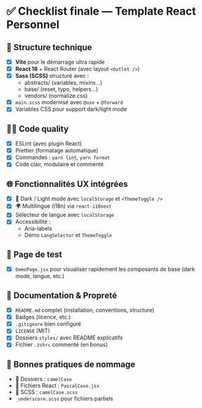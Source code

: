 # ✅ Checklist finale — Template React Personnel

## 🧱 Structure technique
- [x] **Vite** pour le démarrage ultra rapide
- [x] **React 18** + React Router (avec layout `<Outlet />`)
- [x] **Sass (SCSS)** structuré avec :
  - abstracts/ (variables, mixins…)
  - base/ (reset, typo, helpers…)
  - vendors/ (normalize.css)
- [x] `main.scss` modernisé avec `@use` + `@forward`
- [x] Variables CSS pour support dark/light mode

## 🧑‍💻 Code quality
- [x] ESLint (avec plugin React)
- [x] Prettier (formatage automatique)
- [x] Commandes : `yarn lint`, `yarn format`
- [x] Code clair, modulaire et commenté

## 🌐 Fonctionnalités UX intégrées
- [x] 🌙 Dark / Light mode avec `localStorage` et `<ThemeToggle />`
- [x] 🌍 Multilingue (i18n) via `react-i18next`
- [x] Sélecteur de langue avec `localStorage`
- [x] Accessibilité :
  - Aria-labels
  - Démo `LangSelector` et `ThemeToggle`

## 🧪 Page de test
- [x] `DemoPage.jsx` pour visualiser rapidement les composants de base (dark mode, langue, etc.)

## 📝 Documentation & Propreté
- [x] `README.md` complet (installation, conventions, structure)
- [x] Badges (licence, etc.)
- [x] `.gitignore` bien configuré
- [x] `LICENSE` (MIT)
- [x] Dossiers `styles/` avec README explicatifs
- [x] Fichier `.zshrc` commenté (en bonus)

## 🧠 Bonnes pratiques de nommage
- 📁 Dossiers : `camelCase`
- 📄 Fichiers React : `PascalCase.jsx`
- 📄 SCSS : `camelCase.scss`
- `_underscore.scss` pour fichiers partiels